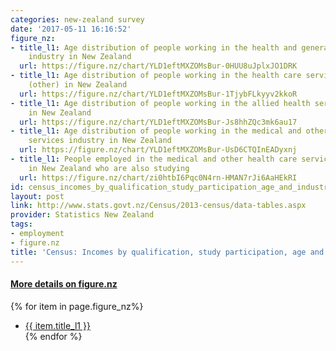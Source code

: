 ```yaml
---
categories: new-zealand survey
date: '2017-05-11 16:16:52'
figure_nz:
- title_l1: Age distribution of people working in the health and general insurance
    industry in New Zealand
  url: https://figure.nz/chart/YLD1eftMXZOMsBur-0HUU8uJplxJO1DRK
- title_l1: Age distribution of people working in the health care services industry
    (other) in New Zealand
  url: https://figure.nz/chart/YLD1eftMXZOMsBur-1TjybFLkyyv2kkoR
- title_l1: Age distribution of people working in the allied health services industry
    in New Zealand
  url: https://figure.nz/chart/YLD1eftMXZOMsBur-Js8hhZQc3mk6au17
- title_l1: Age distribution of people working in the medical and other health care
    services industry in New Zealand
  url: https://figure.nz/chart/YLD1eftMXZOMsBur-UsD6CTQInEADyxnj
- title_l1: People employed in the medical and other health care services industry
    in New Zealand who are also studying
  url: https://figure.nz/chart/zi0htbI6Pqc0N4rn-HMAN7rJi6AaHEkRI
id: census_incomes_by_qualification_study_participation_age_and_industry_2013
layout: post
link: http://www.stats.govt.nz/Census/2013-census/data-tables.aspx
provider: Statistics New Zealand
tags:
- employment
- figure.nz
title: 'Census: Incomes by qualification, study participation, age and industry 2013'
---
```


<h4><u> More details on figure.nz</u></h4>
{% for item in page.figure_nz%}
<ul class="post-list">
    <li><a href="{{ item.url }}">{{ item.title_l1 }}</a></li>
{% endfor %}
</ul>